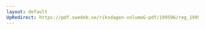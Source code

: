 ```yaml
---
layout: default
UpRedirect: https://pdf.swedeb.se/riksdagen-volumeG-pdf/199596/reg_199596/reg_199596_0086.pdf
---
```

